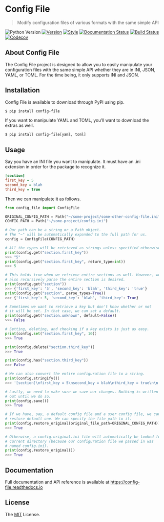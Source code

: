 # Config File

> Modify configuration files of various formats with the same simple API

![Python Version](https://img.shields.io/pypi/pyversions/config-file.svg)
[![Version](https://img.shields.io/pypi/v/config-file)](https://pypi.org/project/config-file/)
[![Style](https://img.shields.io/badge/code%20style-black-000000.svg)](https://pypi.org/project/black/)
[![Documentation Status](https://readthedocs.org/projects/config-file/badge/?version=latest)](https://config-file.readthedocs.io/en/latest/?badge=latest)
[![Build Status](https://github.com/eugenetriguba/config-file/workflows/python%20package%20CI/badge.svg?branch=master)](https://github.com/eugenetriguba/config-file/actions/)
[![Codecov](https://codecov.io/gh/eugenetriguba/config-file/graph/badge.svg)](https://codecov.io/gh/eugenetriguba/config-file)

## About Config File

The Config File project is designed to allow you to easily manipulate your
configuration files with the same simple API whether they are in INI,
JSON, YAML, or TOML. For the time being, it only supports INI and JSON.

## Installation

Config File is available to download through PyPI using pip.

```bash
$ pip install config-file
```

If you want to manipulate YAML and TOML, you'll want to download the extras as well.

```bash
$ pip install config-file[yaml, toml]
```

## Usage

Say you have an INI file you want to manipulate. It must have an .ini
extension in order for the package to recognize it.

```ini
[section]
first_key = 5
second_key = blah
third_key = true
```

Then we can manipulate it as follows.

```python
from config_file import ConfigFile

ORIGINAL_CONFIG_PATH = Path("~/some-project/some-other-config-file.ini")
CONFIG_PATH = Path("~/some-project/config.ini")

# Our path can be a string or a Path object.
# The "~" will be automatically expanded to the full path for us.
config = ConfigFile(CONFIG_PATH)

# All the types will be retrieved as strings unless specified otherwise.
print(config.get("section.first_key"))
>>> "5"
print(config.get("section.first_key", return_type=int))
>>> 5

# This holds true when we retrieve entire sections as well. However, we can
# also recursively parse the entire section is desired.
print(config.get("section"))
>>> {'first_key': '5', 'second_key': 'blah', 'third_key': 'true'}
print(config.get("section", parse_types=True))
>>> {'first_key': 5, 'second_key': 'blah', 'third_key': True}

# Sometimes we want to retrieve a key but don't know whether or not
# it will be set. In that case, we can set a default.
print(config.get("section.unknown", default=False))
>>> False

# Setting, deleting, and checking if a key exists is just as easy.
print(config.set("section.first_key", 10))
>>> True

print(config.delete("section.third_key"))
>>> True

print(config.has("section.third_key"))
>>> False

# We can also convert the entire configuration file to a string.
print(config.stringify())
>>> '[section]\nfirst_key = 5\nsecond_key = blah\nthird_key = true\n\n'

# Lastly, we need to make sure we save our changes. Nothing is written
# out until we do so.
print(config.save())
>>> True

# If we have, say, a default config file and a user config file, we can easily
# restore default one. We can specify the file path to it.
print(config.restore_original(original_file_path=ORIGINAL_CONFIG_PATH))
>>> True

# Otherwise, a config.original.ini file will automatically be looked for in the
# current directory (because our configuration file we passed in was
# named config.ini).
print(config.restore_original())
>>> True
```

## Documentation

Full documentation and API reference is available at https://config-file.readthedocs.io

## License

The [MIT](https://github.com/eugenetriguba/config-file/blob/master/LICENSE) License.
